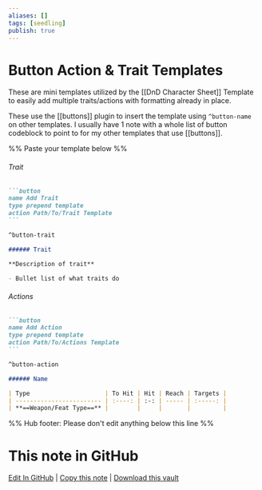 ```yaml
---
aliases: []
tags: [seedling]
publish: true
---
```


# Button Action & Trait Templates

These are mini templates utilized by the [[DnD Character Sheet]] Template to easily add multiple traits/actions with formatting already in place.

These use the [[buttons]] plugin to insert the template using `^button-name` on other templates. I usually have 1 note with a whole list of button codeblock to point to for my other templates that use [[buttons]].

%% Paste your template below %%

###### Trait

````markdown
```button
name Add Trait
type prepend template
action Path/To/Trait Template
```

^button-trait
````

```markdown
###### Trait

**Description of trait**

- Bullet list of what traits do
```

###### Actions

````markdown
```button
name Add Action
type prepend template
action Path/To/Actions Template
```

^button-action
````

```markdown
###### Name

| Type                     | To Hit | Hit | Reach | Targets |
| ------------------------ | :----: | :-: | ----- | :-----: |
| **==Weapon/Feat Type==** |        |     |       |         |
```

%% Hub footer: Please don't edit anything below this line %%

# This note in GitHub

<span class="git-footer">[Edit In GitHub](https://github.dev/obsidian-community/obsidian-hub/blob/main/03%20-%20Showcases%20%26%20Templates/Templates/TTRPG%20notes/Button%20Action%20%26%20Trait%20Templates.md "git-hub-edit-note") | [Copy this note](https://raw.githubusercontent.com/obsidian-community/obsidian-hub/main/03%20-%20Showcases%20%26%20Templates/Templates/TTRPG%20notes/Button%20Action%20%26%20Trait%20Templates.md "git-hub-copy-note") | [Download this vault](https://github.com/obsidian-community/obsidian-hub/archive/refs/heads/main.zip "git-hub-download-vault") </span>

